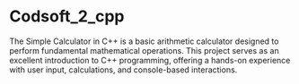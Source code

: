 # Codsoft_2_cpp
The Simple Calculator in C++ is a basic arithmetic calculator designed to perform fundamental mathematical operations. This project serves as an excellent introduction to C++ programming, offering a hands-on experience with user input, calculations, and console-based interactions.

